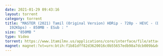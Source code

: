 ```yaml
---
date: 2021-01-29 09:43:16
layout: torrent
category: torrent
title: "MASTER (2021) Tamil (Original Version) HDRip - 720p - HEVC - (DD+5.1 -
  192Kbps) - 850MB - ESub : "
size: "850MB "
type: Video
torrent: https://www.1tamilmv.us/applications/core/interface/file/attachment.php?id=72273
magnet: magnet:?xt=urn:btih:f1b81dff82d3620016c0b55657edb98a7dcb009b&dn=www.1TamilMV.us%20-%20MASTER%20(2021)%20Tamil%20UNCENSORE%20HDRip%20-%20720p%20-%20x264%20-%20(DD%2b5.1%20-%20192Kbps)%20-%201.4GB%20-%20ESub.mkv&tr=udp%3a%2f%2fp4p.arenabg.com%3a1337%2fannounce&tr=http%3a%2f%2fpow7.com%3a80%2fannounce&tr=udp%3a%2f%2ftracker.tiny-vps.com%3a6969%2fannounce&tr=http%3a%2f%2ftracker2.itzmx.com%3a6961%2fannounce&tr=udp%3a%2f%2f151.80.120.114%3a2710%2fannounce&tr=udp%3a%2f%2f9.rarbg.com%3a2790%2fannounce&tr=udp%3a%2f%2f9.rarbg.to%3a2740%2fannounce&tr=udp%3a%2f%2fopen.stealth.si%3a80%2fannounce&tr=udp%3a%2f%2ftracker.leechers-paradise.org%3a6969%2fannounce&tr=udp%3a%2f%2ftracker.opentrackr.org%3a1337%2fannounce&tr=http%3a%2f%2ft.nyaatracker.com%3a80%2fannounce
---
```

